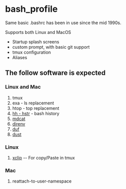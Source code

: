bash_profile
============

Same basic .bashrc has been in use since the mid 1990s.

Supports both Linux and MacOS

* Startup splash screens
* custom prompt, with basic git support
* tmux configuration
* Aliases


## The follow software is expected

### Linux and Mac

1. tmux
1. exa - ls replacement
1. htop - top replacement
1. [hh - hstr](https://github.com/dvorka/hstr) - bash history
1. [mdcat](https://github.com/lunaryorn/mdcat)
1. [direnv](https://direnv.net)
2. [duf](https://github.com/muesli/duf)
3. [dust](https://github.com/bootandy/dust)

### Linux

1. [xclip](https://github.com/astrand/xclip) -- For copy/Paste in tmux

### Mac

1. reattach-to-user-namespace
